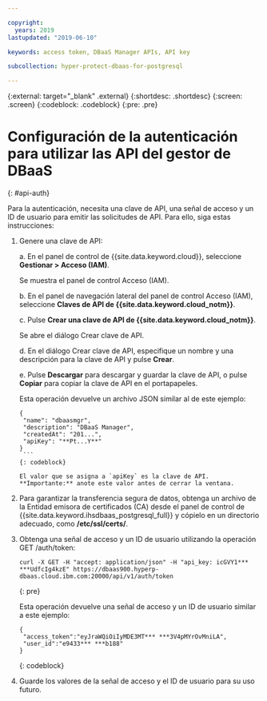 ```yaml
---

copyright:
  years: 2019
lastupdated: "2019-06-10"

keywords: access token, DBaaS Manager APIs, API key

subcollection: hyper-protect-dbaas-for-postgresql

---
```


{:external: target="_blank" .external}
{:shortdesc: .shortdesc}
{:screen: .screen}
{:codeblock: .codeblock}
{:pre: .pre}


# Configuración de la autenticación para utilizar las API del gestor de DBaaS
{: #api-auth}

Para la autenticación, necesita una clave de API, una señal de acceso y un ID de usuario para emitir las solicitudes de API.
Para ello, siga estas instrucciones:

1. Genere una clave de API:

   a. En el panel de control de {{site.data.keyword.cloud}}, seleccione **Gestionar > Acceso (IAM)**.

      Se muestra el panel de control Acceso (IAM).

   b. En el panel de navegación lateral del panel de control Acceso (IAM), seleccione **Claves de API de {{site.data.keyword.cloud_notm}}**.

   c. Pulse **Crear una clave de API de {{site.data.keyword.cloud_notm}}**.

      Se abre el diálogo Crear clave de API.

   d. En el diálogo Crear clave de API, especifique un nombre y una descripción para la clave de API y pulse **Crear**.

   e. Pulse **Descargar** para descargar y guardar la clave de API, o pulse **Copiar** para copiar la clave de API en el portapapeles.

      Esta operación devuelve un archivo JSON similar al de este ejemplo:

      ```
      {
       "name": "dbaasmgr",
       "description": "DBaaS Manager",
       "createdAt": "201...",
       "apiKey": "**Pt...Y**"
      }
       ```
      {: codeblock}

      El valor que se asigna a `apiKey` es la clave de API. **Importante:** anote este valor antes de cerrar la ventana.

2. Para garantizar la transferencia segura de datos, obtenga un archivo de la Entidad emisora de certificados (CA) desde el panel de control de {{site.data.keyword.ihsdbaas_postgresql_full}} y cópielo en un directorio adecuado, como **/etc/ssl/certs/**.

3. Obtenga una señal de acceso y un ID de usuario utilizando la operación GET /auth/token:

    ```curl
    curl -X GET -H "accept: application/json" -H "api_key: icGVY1*** ***UdfcIg4kzE" https://dbaas900.hyperp-dbaas.cloud.ibm.com:20000/api/v1/auth/token
    ```
    {: pre}

    Esta operación devuelve una señal de acceso y un ID de usuario similar a este ejemplo:

    ```
    {
     "access_token":"eyJraWQiOiIyMDE3MT*** ***3V4pMYrOvMniLA",
     "user_id":"e9433*** ***b188"
    }
    ```
    {: codeblock}

4. Guarde los valores de la señal de acceso y el ID de usuario para su uso futuro.
